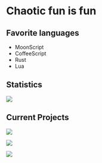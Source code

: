 # Chaotic fun is fun

## Favorite languages

- MoonScript
- CoffeeScript
- Rust
- Lua

## Statistics

<img
  align="center"
  src="https://github-readme-stats.vercel.app/api/top-langs/?username=sovietkitsune&show_icons=true"
/>

## Current Projects

<img
  align="center"
  src="https://github-readme-stats.vercel.app/api/pin/?username=sovietkitsune&repo=comrade"
/>

<img
  align="center"
  src="https://github-readme-stats.vercel.app/api/pin/?username=sovietkitsune&repo=lua-strap"
/>

<img
  align="center"
  src="https://github-readme-stats.vercel.app/api/pin/?username=sovietkitsune&repo=cli-text-editor"
/>
